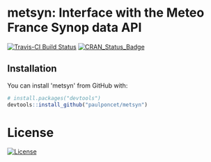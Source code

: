 # metsyn: Interface with the Meteo France Synop data API

[![Travis-CI Build Status](https://travis-ci.org/paulponcet/metsyn.svg?branch=master)](https://travis-ci.org/paulponcet/metsyn) [![CRAN\_Status\_Badge](https://www.r-pkg.org/badges/version/metsyn)](https://cran.r-project.org/package=metsyn)


## Installation

You can install 'metsyn' from GitHub with:

```R
# install.packages("devtools")
devtools::install_github("paulponcet/metsyn")
```


# License

[![License](http://img.shields.io/:license-Open_Licence_ETALAB-blue.svg)](https://github.com/paulponcet/metsyn/blob/master/LICENCE)
